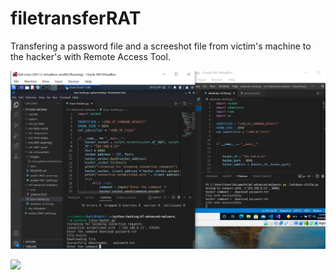 # filetransferRAT

Transfering a password file and a screeshot file from victim's machine to the hacker's with Remote Access Tool.

![](assets/downloadpassword.PNG)

![](assets/screenshotPyautoguiRAT.PNG)

